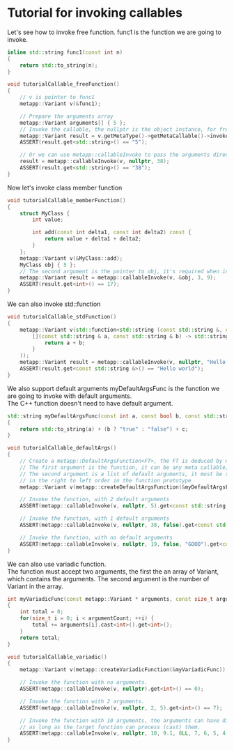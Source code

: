 # Tutorial for invoking callables

Let's see how to invoke free function. func1 is the function we are going to invoke.

```c++
inline std::string func1(const int n)
{
	return std::to_string(n);
}

void tutorialCallable_freeFunction()
{
	// v is pointer to func1
	metapp::Variant v(&func1);

	// Prepare the arguments array
	metapp::Variant arguments[] { 5 };
	// Invoke the callable, the nullptr is the object instance, for free function, it's nullptr
	metapp::Variant result = v.getMetaType()->getMetaCallable()->invoke(v, nullptr, arguments, 1);
	ASSERT(result.get<std::string>() == "5");

	// Or we can use metapp::callableInvoke to pass the arguments directly
	result = metapp::callableInvoke(v, nullptr, 38);
	ASSERT(result.get<std::string>() == "38");
}
```

Now let's invoke class member function

```c++
void tutorialCallable_memberFunction()
{
	struct MyClass {
		int value;

		int add(const int delta1, const int delta2) const {
			return value + delta1 + delta2;
		}
	};
	metapp::Variant v(&MyClass::add);
	MyClass obj { 5 };
	// The second argument is the pointer to obj, it's required when invoking member function
	metapp::Variant result = metapp::callableInvoke(v, &obj, 3, 9);
	ASSERT(result.get<int>() == 17);
}
```

We can also invoke std::function

```c++
void tutorialCallable_stdFunction()
{
	metapp::Variant v(std::function<std::string (const std::string &, const std::string &)>(
		[](const std::string & a, const std::string & b) -> std::string {
			return a + b;
		}
	));
	metapp::Variant result = metapp::callableInvoke(v, nullptr, "Hello ", "world");
	ASSERT(result.get<const std::string &>() == "Hello world");
}
```

We also support default arguments myDefaultArgsFunc is the function we are going to invoke with default arguments.  
The C++ function doesn't need to have default argument.

```c++
std::string myDefaultArgsFunc(const int a, const bool b, const std::string & c)
{
	return std::to_string(a) + (b ? "true" : "false") + c;
}

void tutorialCallable_defaultArgs()
{
	// Create a metapp::DefaultArgsFunction<FT>, the FT is deduced by metapp::createDefaultArgsFunction.
	// The first argument is the function, it can be any meta callable, such as free function, member function, constructor, etc.
	// The second argument is a list of default arguments, it must be specified
	// in the right to left order in the function prototype
	metapp::Variant v(metapp::createDefaultArgsFunction(&myDefaultArgsFunc, { "hello", true }));

	// Invoke the function, with 2 default arguments
	ASSERT(metapp::callableInvoke(v, nullptr, 5).get<const std::string &>() == "5truehello");

	// Invoke the function, with 1 default arguments
	ASSERT(metapp::callableInvoke(v, nullptr, 38, false).get<const std::string &>() == "38falsehello");

	// Invoke the function, with no default arguments
	ASSERT(metapp::callableInvoke(v, nullptr, 19, false, "GOOD").get<const std::string &>() == "19falseGOOD");
}
```

We can also use variadic function.  
The function must accept two arguments, the first the an array of Variant, which contains the arguments. The second argument is the number of Variant in the array.  

```c++
int myVariadicFunc(const metapp::Variant * arguments, const size_t argumentCount)
{
	int total = 0;
	for(size_t i = 0; i < argumentCount; ++i) {
		total += arguments[i].cast<int>().get<int>();
	}
	return total;
}

void tutorialCallable_variadic()
{
	metapp::Variant v(metapp::createVariadicFunction(&myVariadicFunc));

	// Invoke the function with no arguments.
	ASSERT(metapp::callableInvoke(v, nullptr).get<int>() == 0);

	// Invoke the function with 2 arguments.
	ASSERT(metapp::callableInvoke(v, nullptr, 2, 5).get<int>() == 7);

	// Invoke the function with 10 arguments, the arguments can have different type,
	// as long as the target function can process (cast) them.
	ASSERT(metapp::callableInvoke(v, nullptr, 10, 9.1, 8LL, 7, 6, 5, 4, 3, 2, 1).get<int>() == 55);
}
```

